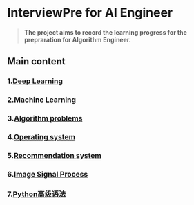 # InterviewPre for Al Engineer

> #### The project aims to record the learning progress for the prepraration for Algorithm Engineer.

## Main content
### 1.[Deep Learning](./static/DL.md)  
### 2.Machine Learning  
### 3.[Algorithm problems](./static/AlgorithmP.md)
### 4.[Operating system](./static/OS.md)
### 5.[Recommendation system](./static/Recommendation.md)
### 6.[Image Signal Process](./static/ISP.md)

### 7.[Python高级语法](./static/Python.md)